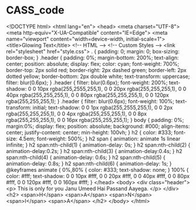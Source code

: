 # CASS_code
&lt;!DOCTYPE html> &lt;html lang="en"> &lt;head>   &lt;meta charset="UTF-8">   &lt;meta http-equiv="X-UA-Compatible" content="IE=Edge">   &lt;meta name="viewport" content="width=device-width, initial-scale=1">    &lt;title>Glowing Text&lt;/title>      &lt;!-- HTML -->       &lt;!-- Custom Styles -->   &lt;link rel="stylesheet" href="style.css">  . {   padding: 0;   margin: 0;   box-sizing: border-box; } .header {   padding: 0%;   margin-bottom: 200%;   text-align: center;   position: absolute;   display: flex;   color: cyan;   font-weight: 700%;   border-top: 2px solid red;   border-right: 2px dashed green;   border-left: 2px dotted yellow;   border-bottom: 2px double white;   text-transform: uppercase;   filter: blur(0.6px); } .header {   filter: blur(0.6px);   font-weight: 200%;    text-shadow: 0 0 10px rgba(255,2555,255,1),               0 0 20px rgba(255,255,255,1),               0 0 40px rgba(255,255,255,1),               0 0 80px rgba(255,255,255,1),               0 0 120px rgba(255,255,255,1);   } .header  {   filter: blur(0.6px);   font-weight: 100%;   text-transform: initial;    text-shadow: 0 0 1px rgba(255,2555,255,1),               0 0 2px rgba(255,255,255,1),               0 0 4px rgba(255,255,255,1),               0 0 8px rgba(255,255,255,1),               0 0 16px rgba(255,255,255,1); }   body {   padding: 0%;   margin:0%;   display: flex;   position: absolute;   background: #000;   align-items: center;   justify-content: center;   min-height: 100vh; }  h2 {  color: #333;  font-size: 4.5em;  font-weight: 500%; }  h2 span {   animation: animate 1s linear infinite; } h2 span:nth-child(1) {    animation-delay: 0s; }  h2 span:nth-child(2) {    animation-delay:0.2s; } h2 span:nth-child(3) {    animation-delay:0.4s; } h2 span:nth-child(4) {    animation-delay: 0.6s; } h2 span:nth-child(5) {    animation-delay: 0.8s; } h2 span:nth-child(6) {    animation-delay: 1s; } @keyframes animate {   0%,80% {   color: #333;   text-shadow: none; }  100%  {    color: #fff;    text-shadow: 0 0 10px #fff,                 0 0 20px #fff,                 0 0 40px #fff,                 0 0 80px #fff,                 0 0 120px #fff,                 0 0 160px #fff;  }  &lt;/head>  &lt;body>   &lt;div class="header">     &lt;p>       This is only for you Janu       Umeed Hai Passand Aayega.                   &lt;/p>        &lt;/div>      &lt;h2>     &lt;span>H&lt;/span>     &lt;span>A&lt;/span>     &lt;span>N&lt;/span>     &lt;span>I&lt;/span>     &lt;span>A&lt;/span>   &lt;/h2>       &lt;/body> &lt;/html>
